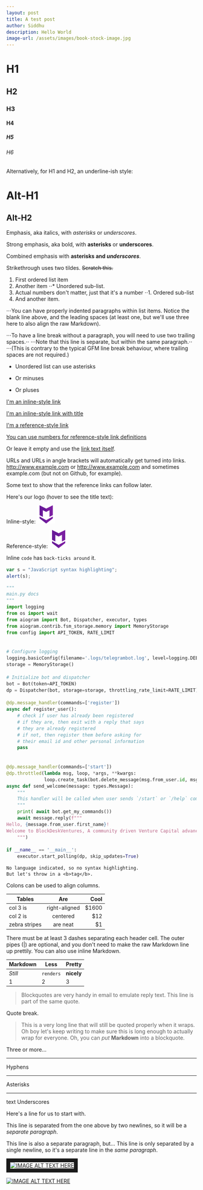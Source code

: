 ```yaml
---
layout: post
title: A test post
author: Siddhu
description: Hello World
image-url: /assets/images/book-stock-image.jpg
---
```


# H1

## H2

### H3

#### H4

##### H5

###### H6

Alternatively, for H1 and H2, an underline-ish style:

# Alt-H1

## Alt-H2

Emphasis, aka italics, with _asterisks_ or _underscores_.

Strong emphasis, aka bold, with **asterisks** or **underscores**.

Combined emphasis with **asterisks and _underscores_**.

Strikethrough uses two tildes. ~~Scratch this.~~

1. First ordered list item
2. Another item
   ⋅⋅\* Unordered sub-list.
3. Actual numbers don't matter, just that it's a number
   ⋅⋅1. Ordered sub-list
4. And another item.

⋅⋅⋅You can have properly indented paragraphs within list items. Notice the blank line above, and the leading spaces (at least one, but we'll use three here to also align the raw Markdown).

⋅⋅⋅To have a line break without a paragraph, you will need to use two trailing spaces.⋅⋅
⋅⋅⋅Note that this line is separate, but within the same paragraph.⋅⋅
⋅⋅⋅(This is contrary to the typical GFM line break behaviour, where trailing spaces are not required.)

- Unordered list can use asterisks

* Or minuses

- Or pluses

[I'm an inline-style link](https://www.google.com)

[I'm an inline-style link with title](https://www.google.com "Google's Homepage")

[I'm a reference-style link][arbitrary case-insensitive reference text]

<!-- [I'm a relative reference to a repository file](../blob/master/LICENSE) -->

[You can use numbers for reference-style link definitions][1]

Or leave it empty and use the [link text itself].

URLs and URLs in angle brackets will automatically get turned into links.
http://www.example.com or <http://www.example.com> and sometimes
example.com (but not on Github, for example).

Some text to show that the reference links can follow later.

[arbitrary case-insensitive reference text]: https://www.mozilla.org
[1]: http://slashdot.org
[link text itself]: http://www.reddit.com

Here's our logo (hover to see the title text):

Inline-style:
![alt text](https://github.com/adam-p/markdown-here/raw/master/src/common/images/icon48.png "Logo Title Text 1")

Reference-style:
![alt text][logo]

[logo]: https://github.com/adam-p/markdown-here/raw/master/src/common/images/icon48.png "Logo Title Text 2"

Inline `code` has `back-ticks around` it.

```javascript
var s = "JavaScript syntax highlighting";
alert(s);
```

```python
"""
main.py docs
"""
import logging
from os import wait
from aiogram import Bot, Dispatcher, executor, types
from aiogram.contrib.fsm_storage.memory import MemoryStorage
from config import API_TOKEN, RATE_LIMIT


# Configure logging
logging.basicConfig(filename='.logs/telegrambot.log', level=logging.DEBUG)
storage = MemoryStorage()

# Initialize bot and dispatcher
bot = Bot(token=API_TOKEN)
dp = Dispatcher(bot, storage=storage, throttling_rate_limit=RATE_LIMIT)

@dp.message_handler(commands=['register'])
async def register_user():
    # check if user has already been registered
    # if they are, then exit with a reply that says
    # they are already registered
    # if not, then register them before asking for
    # their email id and other personal information
    pass


@dp.message_handler(commands=['start'])
@dp.throttled(lambda msg, loop, *args, **kwargs:
              loop.create_task(bot.delete_message(msg.from_user.id, msg.message_id)))
async def send_welcome(message: types.Message):
    """
    This handler will be called when user sends `/start` or `/help` command
    """
    print( await bot.get_my_commands())
    await message.reply(f"""
Hello, {message.from_user.first_name}!
Welcome to BlockDeskVentures, A community driven Venture Capital advancing Blockchain Technology.
    """)

if __name__ == '__main__':
    executor.start_polling(dp, skip_updates=True)

```

```
No language indicated, so no syntax highlighting.
But let's throw in a <b>tag</b>.
```

Colons can be used to align columns.

| Tables        |      Are      |  Cool |
| ------------- | :-----------: | ----: |
| col 3 is      | right-aligned | $1600 |
| col 2 is      |   centered    |   $12 |
| zebra stripes |   are neat    |    $1 |

There must be at least 3 dashes separating each header cell.
The outer pipes (|) are optional, and you don't need to make the
raw Markdown line up prettily. You can also use inline Markdown.

| Markdown | Less      | Pretty     |
| -------- | --------- | ---------- |
| _Still_  | `renders` | **nicely** |
| 1        | 2         | 3          |

> Blockquotes are very handy in email to emulate reply text.
> This line is part of the same quote.

Quote break.

> This is a very long line that will still be quoted properly when it wraps. Oh boy let's keep writing to make sure this is long enough to actually wrap for everyone. Oh, you can _put_ **Markdown** into a blockquote.

Three or more...

---

Hyphens

---

Asterisks

---

text
Underscores

Here's a line for us to start with.

This line is separated from the one above by two newlines, so it will be a _separate paragraph_.

This line is also a separate paragraph, but...
This line is only separated by a single newline, so it's a separate line in the _same paragraph_.

<a href="http://www.youtube.com/watch?feature=player_embedded&v=i2lhwb_OckQ
" target="_blank"><img src="http://img.youtube.com/vi/i2lhwb_OckQ/0.jpg" 
alt="IMAGE ALT TEXT HERE" width="240" height="180" border="10" /></a>

[![IMAGE ALT TEXT HERE](http://img.youtube.com/vi/i2lhwb_OckQ/0.jpg)](http://www.youtube.com/watch?v=i2lhwb_OckQ)

